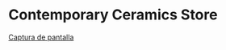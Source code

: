 # Contemporary Ceramics Store

[Captura de pantalla](https://github.com/mariaozamiz/gallery/blob/main/public/images/captura_de_pantalla.jpg?raw=true)